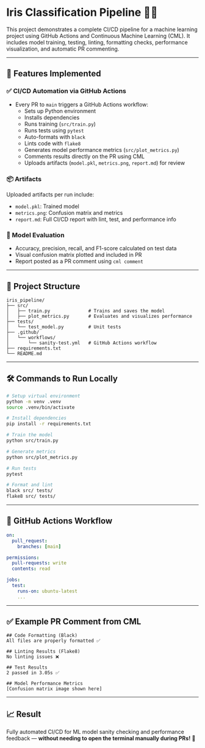  
# Iris Classification Pipeline 🧠🌸

This project demonstrates a complete CI/CD pipeline for a machine learning project using GitHub Actions and Continuous Machine Learning (CML). It includes model training, testing, linting, formatting checks, performance visualization, and automatic PR commenting.

---

## 🔧 Features Implemented

### ✅ CI/CD Automation via GitHub Actions
- Every PR to `main` triggers a GitHub Actions workflow:
  - Sets up Python environment
  - Installs dependencies
  - Runs training (`src/train.py`)
  - Runs tests using `pytest`
  - Auto-formats with `black`
  - Lints code with `flake8`
  - Generates model performance metrics (`src/plot_metrics.py`)
  - Comments results directly on the PR using CML
  - Uploads artifacts (`model.pkl`, `metrics.png`, `report.md`) for review

### 📦 Artifacts
Uploaded artifacts per run include:
- `model.pkl`: Trained model
- `metrics.png`: Confusion matrix and metrics
- `report.md`: Full CI/CD report with lint, test, and performance info

### 🧪 Model Evaluation
- Accuracy, precision, recall, and F1-score calculated on test data
- Visual confusion matrix plotted and included in PR
- Report posted as a PR comment using `cml comment`

---

## 📂 Project Structure

```
iris_pipeline/
├── src/
│   ├── train.py              # Trains and saves the model
│   ├── plot_metrics.py       # Evaluates and visualizes performance
├── tests/
│   └── test_model.py         # Unit tests
├── .github/
│   └── workflows/
│       └── sanity-test.yml   # GitHub Actions workflow
├── requirements.txt
└── README.md
```

---

## 🛠️ Commands to Run Locally

```bash
# Setup virtual environment
python -m venv .venv
source .venv/bin/activate

# Install dependencies
pip install -r requirements.txt

# Train the model
python src/train.py

# Generate metrics
python src/plot_metrics.py

# Run tests
pytest

# Format and lint
black src/ tests/
flake8 src/ tests/
```

---

## 🤖 GitHub Actions Workflow

```yaml
on:
  pull_request:
    branches: [main]

permissions:
  pull-requests: write
  contents: read

jobs:
  test:
    runs-on: ubuntu-latest
    ...
```

---

## ✅ Example PR Comment from CML

```
## Code Formatting (Black)
All files are properly formatted ✅

## Linting Results (Flake8)
No linting issues ❌

## Test Results
2 passed in 3.05s ✅

## Model Performance Metrics
[Confusion matrix image shown here]
```

---

## 📈 Result
Fully automated CI/CD for ML model sanity checking and performance feedback — **without needing to open the terminal manually during PRs!** 🎯

